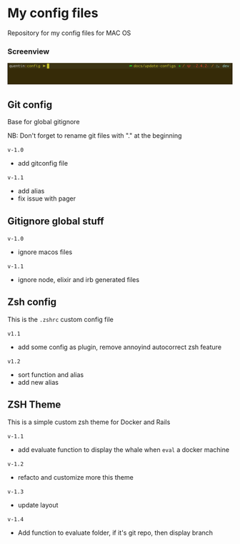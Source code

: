 # My config files

Repository for my config files for MAC OS

### Screenview

![Screenshot](images/iterm_session.png)

## Git config

Base for global gitignore

NB: Don't forget to rename git files with "." at the beginning

`v-1.0`

- add gitconfig file

`v-1.1`

- add alias
- fix issue with pager

## Gitignore global stuff

`v-1.0`

- ignore macos files

`v-1.1`

- ignore node, elixir and irb generated files

## Zsh config

This is the `.zshrc` custom config file

`v1.1`

- add some config as plugin, remove annoyind autocorrect zsh feature

`v1.2`

- sort function and alias
- add new alias

## ZSH Theme

This is a simple custom zsh theme for Docker and Rails

`v-1.1`

- add evaluate function to display the whale when `eval` a docker machine

`v-1.2`

- refacto and customize more this theme

`v-1.3`

- update layout

`v-1.4`

- Add function to evaluate folder, if it's git repo, then display branch
